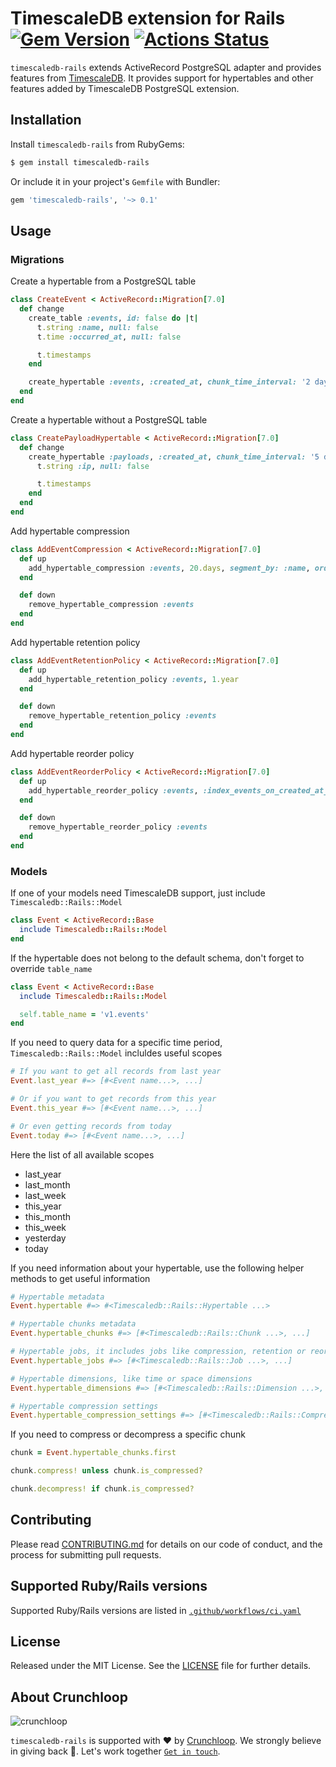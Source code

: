 # TimescaleDB extension for Rails [![Gem Version](https://badge.fury.io/rb/timescaledb-rails.svg)](https://badge.fury.io/rb/timescaledb-rails) [![Actions Status](https://github.com/crunchloop/timescaledb-rails/workflows/CI/badge.svg?branch=main)](https://github.com/crunchloop/timescaledb-rails/actions?query=workflow%3ACI)

`timescaledb-rails` extends ActiveRecord PostgreSQL adapter and provides features from [TimescaleDB](https://www.timescale.com). It provides support for hypertables and other features added by TimescaleDB PostgreSQL extension.


## Installation

Install `timescaledb-rails` from RubyGems:

``` sh
$ gem install timescaledb-rails
```

Or include it in your project's `Gemfile` with Bundler:

``` ruby
gem 'timescaledb-rails', '~> 0.1'
```

## Usage

### Migrations

Create a hypertable from a PostgreSQL table

```ruby
class CreateEvent < ActiveRecord::Migration[7.0]
  def change
    create_table :events, id: false do |t|
      t.string :name, null: false
      t.time :occurred_at, null: false

      t.timestamps
    end

    create_hypertable :events, :created_at, chunk_time_interval: '2 days'
  end
end
```

Create a hypertable without a PostgreSQL table

```ruby
class CreatePayloadHypertable < ActiveRecord::Migration[7.0]
  def change
    create_hypertable :payloads, :created_at, chunk_time_interval: '5 days' do |t|
      t.string :ip, null: false

      t.timestamps
    end
  end
end
```

Add hypertable compression

```ruby
class AddEventCompression < ActiveRecord::Migration[7.0]
  def up
    add_hypertable_compression :events, 20.days, segment_by: :name, order_by: 'occurred_at DESC'
  end

  def down
    remove_hypertable_compression :events
  end
end
```

Add hypertable retention policy

```ruby
class AddEventRetentionPolicy < ActiveRecord::Migration[7.0]
  def up
    add_hypertable_retention_policy :events, 1.year
  end

  def down
    remove_hypertable_retention_policy :events
  end
end
```

Add hypertable reorder policy

```ruby
class AddEventReorderPolicy < ActiveRecord::Migration[7.0]
  def up
    add_hypertable_reorder_policy :events, :index_events_on_created_at_and_name
  end

  def down
    remove_hypertable_reorder_policy :events
  end
end
```

### Models

If one of your models need TimescaleDB support, just include `Timescaledb::Rails::Model`
```ruby
class Event < ActiveRecord::Base
  include Timescaledb::Rails::Model
end
```

If the hypertable does not belong to the default schema, don't forget to override `table_name`

```ruby
class Event < ActiveRecord::Base
  include Timescaledb::Rails::Model

  self.table_name = 'v1.events'
end
```

If you need to query data for a specific time period, `Timescaledb::Rails::Model` incluldes useful scopes

```ruby
# If you want to get all records from last year
Event.last_year #=> [#<Event name...>, ...]

# Or if you want to get records from this year
Event.this_year #=> [#<Event name...>, ...]

# Or even getting records from today
Event.today #=> [#<Event name...>, ...]
```

Here the list of all available scopes

* last_year
* last_month
* last_week
* this_year
* this_month
* this_week
* yesterday
* today

If you need information about your hypertable, use the following helper methods to get useful information

```ruby
# Hypertable metadata
Event.hypertable #=> #<Timescaledb::Rails::Hypertable ...>

# Hypertable chunks metadata
Event.hypertable_chunks #=> [#<Timescaledb::Rails::Chunk ...>, ...]

# Hypertable jobs, it includes jobs like compression, retention or reorder policies, etc.
Event.hypertable_jobs #=> [#<Timescaledb::Rails::Job ...>, ...]

# Hypertable dimensions, like time or space dimensions
Event.hypertable_dimensions #=> [#<Timescaledb::Rails::Dimension ...>, ...]

# Hypertable compression settings
Event.hypertable_compression_settings #=> [#<Timescaledb::Rails::CompressionSetting ...>, ...]
```

If you need to compress or decompress a specific chunk

```ruby
chunk = Event.hypertable_chunks.first

chunk.compress! unless chunk.is_compressed?

chunk.decompress! if chunk.is_compressed?
```

## Contributing

Please read [CONTRIBUTING.md](./CONTRIBUTING.md) for details on our code of conduct, and the process for submitting pull requests.

## Supported Ruby/Rails versions

Supported Ruby/Rails versions are listed in [`.github/workflows/ci.yaml`](./.github/workflows/ci.yaml)

## License

Released under the MIT License.  See the [LICENSE][] file for further details.

[license]: LICENSE

## About Crunchloop

![crunchloop](https://crunchloop.io/logo-blue.png)

`timescaledb-rails` is supported with :heart: by [Crunchloop](https://crunchloop.io). We strongly believe in giving back :rocket:. Let's work together [`Get in touch`](https://crunchloop.io/contact).
